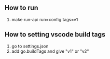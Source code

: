 ## How to run

1. make run-api run=config tags=v1

## How to setting vscode build tags

1. go to settings.json
2. add go.buildTags and give "v1" or "v2"